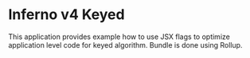 # Inferno v4 Keyed
This application provides example how to use JSX flags to optimize application level code for keyed algorithm.
Bundle is done using Rollup.
